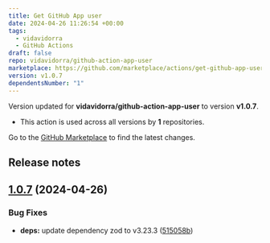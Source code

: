 ```yaml
---
title: Get GitHub App user
date: 2024-04-26 11:26:54 +00:00
tags:
  - vidavidorra
  - GitHub Actions
draft: false
repo: vidavidorra/github-action-app-user
marketplace: https://github.com/marketplace/actions/get-github-app-user
version: v1.0.7
dependentsNumber: "1"
---
```



Version updated for **vidavidorra/github-action-app-user** to version **v1.0.7**.
- This action is used across all versions by **1** repositories.

Go to the [GitHub Marketplace](https://github.com/marketplace/actions/get-github-app-user) to find the latest changes.

## Release notes

## [1.0.7](https://github.com/vidavidorra/github-action-app-user/compare/v1.0.6...v1.0.7) (2024-04-26)


### Bug Fixes

* **deps:** update dependency zod to v3.23.3 ([515058b](https://github.com/vidavidorra/github-action-app-user/commit/515058b4c1f9a58af4982e079519315ea761e914))


